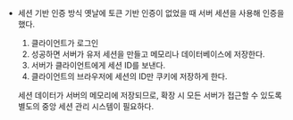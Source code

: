 * 세션 기반 인증 방식
  옛날에 토큰 기반 인증이 없었을 때 서버 세션을 사용해 인증을 했다.
  1. 클라이언트가 로그인
  2. 성공하면 서버가 유저 세션을 만들고 메모리나 데이터베이스에 저장한다.
  3. 서버가 클라이언트에게 세션 ID를 보낸다.
  4. 클라이언트의 브라우저에 세션의 ID만 쿠키에 저장하게 한다.
  
  세션 데이터가 서버의 메모리에 저장되므로, 확장 시 모든 서버가 접근할 수 있도록 별도의 중앙 세션 관리 시스템이 필요하다.
